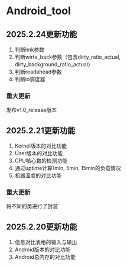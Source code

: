 # Android_tool

## 2025.2.24更新功能
1. 判断lmk参数
2. 判断wirte_back参数（包含dirty_ratio_actual, dirty_background_ratio_actual）
3. 判断readahead参数
4. 判断io调度器
### 重大更新
发布v1.0_release版本

## 2025.2.21更新功能
1. Kernel版本的对比功能
2. User版本的对比功能
3. CPU核心数的检测功能
4. 通过uptime计算1min, 5min, 15min的负载情况
5. 机器温度的对比功能
### 重大更新
将不同的类进行了封装

## 2025.2.20更新功能
1. 信息对比表格的输入与输出
2. Android版本的对比功能
3. Android总内存的对比功能
